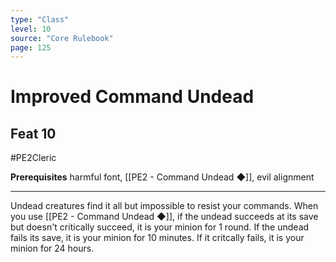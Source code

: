 ```yaml
---
type: "Class"
level: 10
source: "Core Rulebook"
page: 125
---
```

# Improved Command Undead
## Feat 10
#PE2Cleric

**Prerequisites** harmful font, [[PE2 - Command Undead ◆]], evil alignment

---
Undead creatures find it all but impossible to resist your commands. When you use [[PE2 - Command Undead ◆]], if the undead succeeds at its save but doesn't critically succeed, it is your minion for 1 round. If the undead fails its save, it is your minion for 10 minutes. If it critcally fails, it is your minion for 24 hours.
